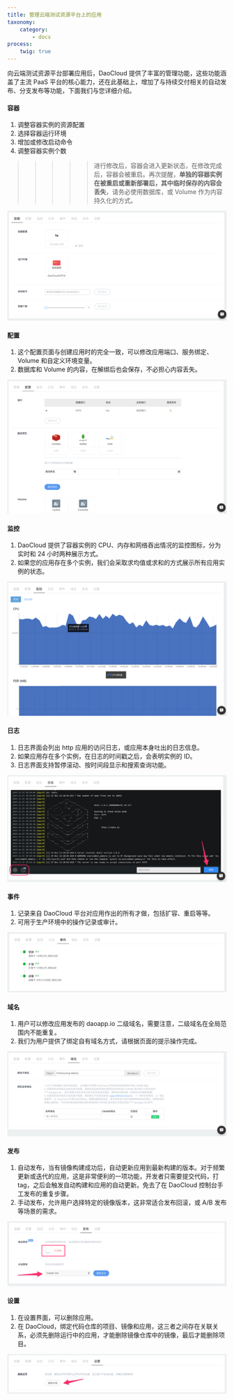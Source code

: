 ```yaml
---
title: 管理云端测试资源平台上的应用
taxonomy:
    category:
        - docs
process:
    twig: true
---
```


向云端测试资源平台部署应用后，DaoCloud 提供了丰富的管理功能，这些功能涵盖了主流 PaaS 平台的核心能力，还在此基础上，增加了与持续交付相关的自动发布、分支发布等功能，下面我们与您详细介绍。

#### 容器

1. 调整容器实例的资源配置
2. 选择容器运行环境
3. 增加或修改启动命令
4. 调整容器实例个数

>>>>> 进行修改后，容器会进入更新状态，在修改完成后，容器会被重启。再次提醒，**单独的容器实例在被重启或重新部署后，其中临时保存的内容会丢失**，请务必使用数据库，或 Volume 作为内容持久化的方式。

![](1.png)

#### 配置

1. 这个配置页面与创建应用时的完全一致，可以修改应用端口、服务绑定、Volume 和自定义环境变量。
2. 数据库和 Volume 的内容，在解绑后也会保存，不必担心内容丢失。

![](2.png)

#### 监控

1. DaoCloud 提供了容器实例的 CPU、内存和网络吞出情况的监控图标，分为实时和 24 小时两种展示方式。
2. 如果您的应用存在多个实例，我们会采取求均值或求和的方式展示所有应用实例的状态。

![](3.png)

#### 日志

1. 日志界面会列出 http 应用的访问日志，或应用本身吐出的日志信息。
2. 如果应用存在多个实例，在日志的时间戳之后，会表明实例的 ID。
3. 日志界面支持暂停滚动、按时间段显示和搜索查询功能。

![](4.png)

#### 事件

1. 记录来自 DaoCloud 平台对应用作出的所有才做，包括扩容、重启等等。
2. 可用于生产环境中的操作记录或审计。

![](5.png)

#### 域名

1. 用户可以修改应用发布的 daoapp.io 二级域名，需要注意，二级域名在全局范围内不能重复。
2. 我们为用户提供了绑定自有域名方式，请根据页面的提示操作完成。

![](6.png)

#### 发布

1. 自动发布，当有镜像构建成功后，自动更新应用到最新构建的版本。对于频繁更新或迭代的应用，这是非常便利的一项功能，开发者只需要提交代码，打 tag，之后会触发自动构建和应用的自动更新。免去了在 DaoCloud 控制台手工发布的重复步骤。
2. 手动发布，允许用户选择特定的镜像版本，这非常适合发布回滚，或 A/B 发布等场景的需求。

![](7.png)

#### 设置

1. 在设置界面，可以删除应用。
2. 在 DaoCloud，绑定代码仓库的项目、镜像和应用，这三者之间存在关联关系，必须先删除运行中的应用，才能删除镜像仓库中的镜像，最后才能删除项目。

![](8.png)

